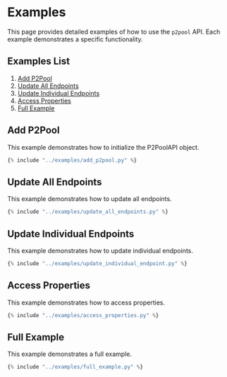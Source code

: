 # Examples

This page provides detailed examples of how to use the `p2pool` API. Each example demonstrates a specific functionality. 

## Examples List

01. [Add P2Pool](#add-p2pool)
02. [Update All Endpoints](#update-all-endpoints)
03. [Update Individual Endpoints](#update-individual-endpoints)
04. [Access Properties](#access-properties)
05. [Full Example](#full-example)

## Add P2Pool

This example demonstrates how to initialize the P2PoolAPI object. 

```python title="add_p2pool.py" linenums="1"
{% include "../examples/add_p2pool.py" %}
```

## Update All Endpoints

This example demonstrates how to update all endpoints. 

```python title="update_all_endpoints.py" linenums="1"
{% include "../examples/update_all_endpoints.py" %}
```

## Update Individual Endpoints

This example demonstrates how to update individual endpoints. 

```python title="update_individual_endpoints.py" linenums="1"
{% include "../examples/update_individual_endpoint.py" %}
```

## Access Properties

This example demonstrates how to access properties. 

```python title="access_properties.py" linenums="1"
{% include "../examples/access_properties.py" %}
```

## Full Example

This example demonstrates a full example. 

```python title="full_example.py" linenums="1"
{% include "../examples/full_example.py" %}
```